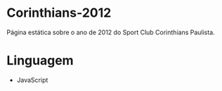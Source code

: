 # Corinthians-2012
Página estática sobre o ano de 2012 do Sport Club Corinthians Paulista.

# Linguagem
* JavaScript
